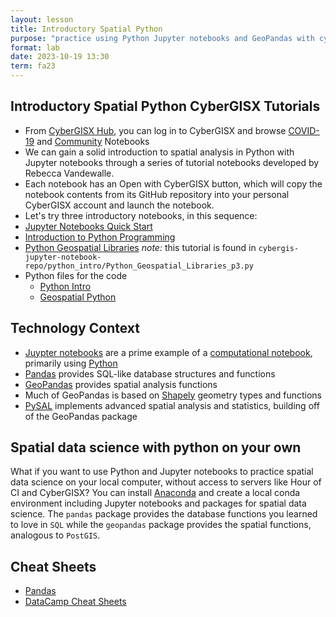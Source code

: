 ```yaml
---
layout: lesson
title: Introductory Spatial Python
purpose: "practice using Python Jupyter notebooks and GeoPandas with cyberinfrastructure"
format: lab
date: 2023-10-19 13:30
term: fa23
---
```


## Introductory Spatial Python CyberGISX Tutorials

- From [CyberGISX Hub](https://cybergisxhub.cigi.illinois.edu/), you can log in to CyberGISX and browse [COVID-19](https://cybergisxhub.cigi.illinois.edu/wherecovid-19) and [Community](https://cybergisxhub.cigi.illinois.edu/notebooks) Notebooks
- We can gain a solid introduction to spatial analysis in Python with Jupyter notebooks through a series of tutorial notebooks developed by Rebecca Vandewalle.
- Each notebook has an Open with CyberGISX button, which will copy the notebook contents from its GitHub repository into your personal CyberGISX account and launch the notebook.
- Let's try three introductory notebooks, in this sequence:
- [Jupyter Notebooks Quick Start](https://cybergisxhub.cigi.illinois.edu/notebook/jupyter-notebooks-quick-start-2/)
- [Introduction to Python Programming](https://cybergisxhub.cigi.illinois.edu/notebook/introduction-to-python-programming/)
- [Python Geospatial Libraries](https://cybergisxhub.cigi.illinois.edu/notebook/python-geospatial-libraries/) *note:* this tutorial is found in `cybergis-jupyter-notebook-repo/python_intro/Python_Geospatial_Libraries_p3.py`
- Python files for the code
  - [Python Intro](/assets/python-intro.py)
  - [Geospatial Python](/assets/python-geospatial.py)

## Technology Context

- [Juypter notebooks](https://jupyter.org/) are a prime example of a [computational notebook](https://www.nature.com/articles/d41586-018-07196-1), primarily using [Python](https://www.python.org/)
- [Pandas](https://pandas.pydata.org/) provides SQL-like database structures and functions
- [GeoPandas](https://geopandas.org/) provides spatial analysis functions
- Much of GeoPandas is based on [Shapely](https://shapely.readthedocs.io) geometry types and functions
- [PySAL](https://pysal.org/) implements advanced spatial analysis and statistics, building off of the GeoPandas package

## Spatial data science with python on your own

What if you want to use Python and Jupyter notebooks to practice spatial data science on your local computer, without access to servers like Hour of CI and CyberGISX? You can install [Anaconda](https://www.anaconda.com/) and create a local conda environment including Jupyter notebooks and packages for spatial data science. The `pandas` package provides the database functions you learned to love in `SQL` while the `geopandas` package provides the spatial functions, analogous to `PostGIS`.

## Cheat Sheets

- [Pandas](https://pandas.pydata.org/Pandas_Cheat_Sheet.pdf)
- [DataCamp Cheat Sheets](https://www.datacamp.com/community/data-science-cheatsheets)
